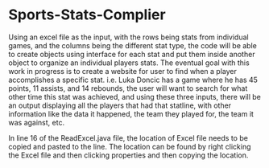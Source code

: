 # Sports-Stats-Complier

Using an excel file as the input, with the rows being stats from individual games, and the columns being the different stat type, the code will be able to create objects using interface for each stat and put them inside another object to organize an individual players stats. The eventual goal with this work in progress is to create a website for user to find when a player accomplishes a specific stat. i.e. Luka Doncic has a game where he has 45 points, 11 assists, and 14 rebounds, the user will want to search for what other time this stat was achieved, and using these three inputs, there will be an output displaying all the players that had that statline, with other information like the data it happened, the team they played for, the team it was against, etc.

In line 16 of the ReadExcel.java file, the location of Excel file needs to be copied and pasted to the line. The location can be found by
right clicking the Excel file and then clicking properties and then copying the location.
